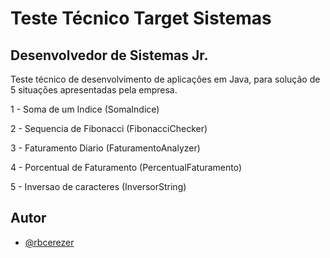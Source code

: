 
# Teste Técnico Target Sistemas
## Desenvolvedor de Sistemas Jr.

Teste técnico de desenvolvimento de aplicações em Java, para solução de 5 situações apresentadas pela empresa.

1 - Soma de um Indice (SomaIndice)

2 - Sequencia de Fibonacci (FibonacciChecker)

3 - Faturamento Diario (FaturamentoAnalyzer)

4 - Porcentual de Faturamento (PercentualFaturamento)

5 - Inversao de caracteres (InversorString)


## Autor

- [@rbcerezer](https://www.github.com/rbcerezer)

